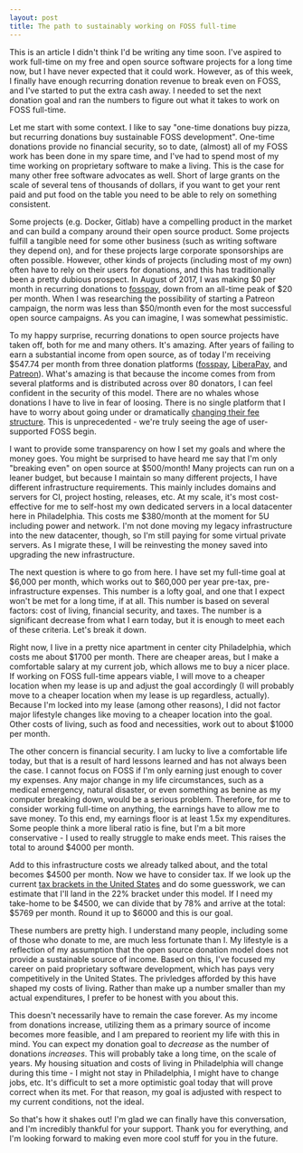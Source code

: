 ```yaml
---
layout: post
title: The path to sustainably working on FOSS full-time
---
```


This is an article I didn't think I'd be writing any time soon. I've aspired to
work full-time on my free and open source software projects for a long time now,
but I have never expected that it could work. However, as of this week, I
finally have enough recurring donation revenue to break even on FOSS, and I've
started to put the extra cash away. I needed to set the next donation goal and
ran the numbers to figure out what it takes to work on FOSS full-time.

Let me start with some context. I like to say "one-time donations buy pizza,
but recurring donations buy sustainable FOSS development". One-time donations
provide no financial security, so to date, (almost) all of my FOSS work has been
done in my spare time, and I've had to spend most of my time working on
proprietary software to make a living. This is the case for many other free
software advocates as well. Short of large grants on the scale of several
tens of thousands of dollars, if you want to get your rent paid and put food on
the table you need to be able to rely on something consistent.

Some projects (e.g. Docker, Gitlab) have a compelling product in the market and
can build a company around their open source product. Some projects fulfill a
tangible need for some other business (such as writing software they depend on),
and for these projects large corporate sponsorships are often possible. However,
other kinds of projects (including most of my own) often have to rely on their
users for donations, and this has traditionally been a pretty dubious prospect.
In August of 2017, I was making $0 per month in recurring donations to
[fosspay](https://drewdevault.com/donate), down from an all-time peak of $20 per
month. When I was researching the possibility of starting a Patreon campaign,
the norm was less than $50/month even for the most successful open source
campaigns. As you can imagine, I was somewhat pessimistic.

To my happy surprise, recurring donations to open source projects have taken
off, both for me and many others. It's amazing. After years of failing to earn a
substantial income from open source, as of today I'm receiving $547.74 per month
from three donation platforms ([fosspay](https://drewdevault.com/donate),
[LiberaPay](https://liberapay.com/SirCmpwn), and
[Patreon](https://patreon.com/SirCmpwn)). What's amazing is that because the 
income comes from from several platforms and is distributed across over 80
donators, I can feel confident in the security of this model. There are no
whales whose donations I have to live in fear of loosing. There is no single
platform that I have to worry about going under or dramatically [changing their
fee structure](https://blog.patreon.com/not-rolling-out-fees-change/). This is
unprecedented - we're truly seeing the age of user-supported FOSS begin.

I want to provide some transparency on how I set my goals and where the money
goes. You might be surprised to have heard me say that I'm only "breaking even"
on open source at $500/month! Many projects can run on a leaner budget, but
because I maintain so many different projects, I have different infrastructure
requirements. This mainly includes domains and servers for CI, project hosting,
releases, etc. At my scale, it's most cost-effective for me to self-host my own
dedicated servers in a local datacenter here in Philadelphia. This costs me
$380/month at the moment for 5U including power and network. I'm not done moving
my legacy infrastructure into the new datacenter, though, so I'm still paying
for some virtual private servers. As I migrate these, I will be reinvesting the
money saved into upgrading the new infrastructure.

The next question is where to go from here. I have set my full-time goal at
$6,000 per month, which works out to $60,000 per year pre-tax,
pre-infrastructure expenses. This number is a lofty goal, and one that I expect
won't be met for a long time, if at all. This number is based on several
factors: cost of living, financial security, and taxes. The number is a
significant decrease from what I earn today, but it is enough to meet each of
these criteria. Let's break it down.

Right now, I live in a pretty nice apartment in center city Philadelphia, which
costs me about $1700 per month. There are cheaper areas, but I make a
comfortable salary at my current job, which allows me to buy a nicer place. If
working on FOSS full-time appears viable, I will move to a cheaper location when
my lease is up and adjust the goal accordingly (I will probably move to a
cheaper location when my lease is up regardless, actually). Because I'm locked
into my lease (among other reasons), I did not factor major lifestyle changes
like moving to a cheaper location into the goal. Other costs of living, such as
food and necessities, work out to about $1000 per month.

The other concern is financial security. I am lucky to live a comfortable life
today, but that is a result of hard lessons learned and has not always been the
case. I cannot focus on FOSS if I'm only earning just enough to cover my
expenses. Any major change in my life circumstances, such as a medical
emergency, natural disaster, or even something as benine as my computer breaking
down, would be a serious problem. Therefore, for me to consider working
full-time on anything, the earnings have to allow me to save money. To this end,
my earnings floor is at least 1.5x my expenditures. Some people think a more
liberal ratio is fine, but I'm a bit more conservative - I used to really
struggle to make ends meet. This raises the total to around $4000 per month.

Add to this infrastructure costs we already talked about, and the total becomes
$4500 per month. Now we have to consider tax. If we look up the current [tax
brackets in the United
States](https://en.wikipedia.org/wiki/Tax_bracket#2018_tax_brackets_under_current_law)
and do some guesswork, we can estimate that I'll land in the 22% bracket under
this model. If I need my take-home to be $4500, we can divide that by 78% and
arrive at the total: $5769 per month. Round it up to $6000 and this is our
goal.

These numbers are pretty high. I understand many people, including some of those
who donate to me, are much less fortunate than I. My lifestyle is a reflection
of my assumption that the open source donation model does not provide a
sustainable source of income. Based on this, I've focused my career on paid
proprietary software development, which has pays very competitively in the
United States. The privledges afforded by this have shaped my costs of living.
Rather than make up a number smaller than my actual expenditures, I prefer to be
honest with you about this.

This doesn't necessarily have to remain the case forever. As my income from
donations increase, utilizing them as a primary source of income becomes more
feasible, and I am prepared to reorient my life with this in mind. You can
expect my donation goal to *decrease* as the number of donations *increases*.
This will probably take a long time, on the scale of years. My housing situation
and costs of living in Philadelphia will change during this time - I might not
stay in Philadelphia, I might have to change jobs, etc. It's difficult to set
a more optimistic goal today that will prove correct when its met. For that
reason, my goal is adjusted with respect to my current conditions, not the
ideal.

So that's how it shakes out! I'm glad we can finally have this conversation, and
I'm incredibly thankful for your support. Thank you for everything, and I'm
looking forward to making even more cool stuff for you in the future.
